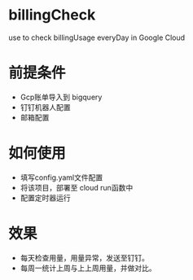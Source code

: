 # billingCheck
use to check billingUsage everyDay in Google Cloud
# 前提条件
- Gcp账单导入到 bigquery
- 钉钉机器人配置
- 邮箱配置
# 如何使用
- 填写config.yaml文件配置
- 将该项目，部署至 cloud run函数中
- 配置定时器运行
# 效果
- 每天检查用量，用量异常，发送至钉钉。
- 每周一统计上周与上上周用量，并做对比。
